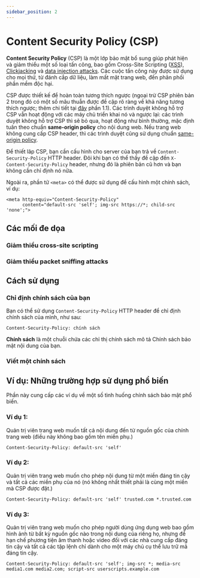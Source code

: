 ```yaml
---
sidebar_position: 2
---
```


# Content Security Policy (CSP)

**Content Security Policy** (CSP) là một lớp bảo mật bổ sung giúp phát hiện và giảm thiểu một số loại tấn công, bao gồm Cross-Site Scripting ([XSS](https://developer.mozilla.org/en-US/docs/Glossary/Cross-site_scripting)), [Clickjacking](https://developer.mozilla.org/en-US/docs/Glossary/Clickjacking) và [data injection attacks](https://quantrimang.com/tan-cong-kieu-sql-injection-va-cac-phong-chong-trong-asp-net-34905). Các cuộc tấn công này được sử dụng cho mọi thứ, từ đánh cắp dữ liệu, làm mất mặt trang web, đến phân phối phần mềm độc hại.

CSP được thiết kế để hoàn toàn tương thích ngược (ngoại trừ CSP phiên bản 2 trong đó có một số mâu thuẫn được đề cập rõ ràng về khả năng tương thích ngược; thêm chi tiết tại [đây](https://www.w3.org/TR/CSP2) phần 1.1). Các trình duyệt không hỗ trợ CSP vẫn hoạt động với các máy chủ triển khai nó và ngược lại: các trình duyệt không hỗ trợ CSP thì sẽ bỏ qua, hoạt động như bình thường, mặc định tuân theo  chuẩn **same-origin policy** cho nội dung web. Nếu trang web không cung cấp CSP header, thì các trình duyệt cũng sử dụng chuẩn [same-origin policy](https://developer.mozilla.org/en-US/docs/Web/Security/Same-origin_policy).

Để thiết lâp CSP, bạn cần cấu hình cho server của bạn trả về `Content-Security-Policy` HTTP header. Đôi khi bạn có thể thấy đề cập đến `X-Content-Security-Policy` header, nhưng đó là phiên bản cũ hơn và bạn không cần chỉ định nó nữa.

Ngoài ra, phần tử `<meta>` có thể được sử dụng để cấu hình một chính sách, ví dụ:

```
<meta http-equiv="Content-Security-Policy"
      content="default-src 'self'; img-src https://*; child-src 'none';">
```

## Các mối đe dọa

### Giảm thiểu cross-site scripting

### Giảm thiểu packet sniffing attacks

## Cách sử dụng

### Chỉ định chính sách của bạn

Bạn có thể sử dụng `Content-Security-Policy` HTTP header để chỉ định chính sách của mình, như sau:

```
Content-Security-Policy: chính sách
```

**Chính sách** là một chuỗi chứa các chỉ thị chính sách mô tả Chính sách bảo mật nội dung của bạn.

### Viết một chính sách

## Ví dụ: Những trường hợp sử dụng phổ biến

Phần này cung cấp các ví dụ về một số tình huống chính sách bảo mật phổ biến.

### Ví dụ 1:

Quản trị viên trang web muốn tất cả nội dung đến từ nguồn gốc của chính trang web (điều này không bao gồm tên miền phụ.)

```
Content-Security-Policy: default-src 'self'
```

### Ví dụ 2:

Quản trị viên trang web muốn cho phép nội dung từ một miền đáng tin cậy và tất cả các miền phụ của nó (nó không nhất thiết phải là cùng một miền mà CSP được đặt.)

```
Content-Security-Policy: default-src 'self' trusted.com *.trusted.com
```

### Ví dụ 3:

Quản trị viên trang web muốn cho phép người dùng ứng dụng web bao gồm hình ảnh từ bất kỳ nguồn gốc nào trong nội dung của riêng họ, nhưng để hạn chế phương tiện âm thanh hoặc video đối với các nhà cung cấp đáng tin cậy và tất cả các tập lệnh chỉ dành cho một máy chủ cụ thể lưu trữ mã đáng tin cậy.

```
Content-Security-Policy: default-src 'self'; img-src *; media-src media1.com media2.com; script-src userscripts.example.com
```